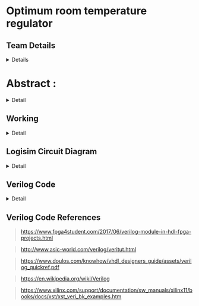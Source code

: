 # Optimum room temperature regulator

## Team Details
<details>
  <summary>Details</summary>

  > Semester: 3rd Sem B. Tech. CSE

   > Section: S2
   
   > Member-1: Shubhang Walavalkar, 221CS248, shubhangnwalavalkar.221CS248@nitk.edu.in
   
   > Member-2: Sunil Thunga, 221CS252, sunilthunga.221CS252@nitk.edu.in
   
   > Member-3: Vikas Kushwaha, 221CS260, vikaskushwaha.221CS260@nitk.edu.in
</details>

# Abstract :
<details>
  <summary>Detail</summary>
  
  > Maintaining optimal room temperature is crucial for comfort and energy efficiency in hospitals. The
   problem we are trying to address involves creating an automatic room controller to enable the
   comfort of patients in the hospitals. This system that we have implemented can also be used in
   homes/offices to optimise the current and lower the overall costs by maintaining an equilibrium
   temperature for the room. Traditional thermostats have limitations in precision and control, often
   leading to discomfort. This abstract presents the design and implementation of a room temperature
   controller, a digital system that addresses this challenge.

  > The motivation behind this project stems from the need for precise temperature control.
   Conventional systems often rely on simple setpoint adjustments, resulting in temperature swings
   and unnecessary HVAC (Heating, Ventilation, and Air Conditioning) operation. Our goal is to
   create a room temperature controller that helps to control the surrounding temperature of the room
   based on the temperature of the patient to help them in a comfortable stay at the hospital. The
   main goal of this project is to implement it in hospitals to help with patients and automate the
   system to prevent external factors. In our case we have implemented this keeping in mind the
   comfort and use case in hospitals but this system can be extended to homes and offices.

   > Our room temperature controller distinguishes itself by integrating temperature control sensors.
   The temperature sensor will detect the skin body temperature of the patient and this will be passed
   as input along with the temperature of the room. Then the circuit will check patient's is comfortable
   or not by finding the difference between the optimal body temperature of the patient and current
   body temperature . If the led is turned on green then the room temperature decreases by some
   amount which is equal to the difference between patients body temperature and optimal body
   temperature. This can be used to tell for hot and cold conditions. So if skin temperature is hot thenit will instruct the fan to switch on. Now again the temperature of the patient will be taken into
   account and if the patient reaches the optimum temperature required for his comfort it stops and
   nothing will be done else again the difference between optimum temperature and the body
   temperature will be considered and accordingly the fan or heater with required speed will be turned
   on. The circuit can make use of a comparator to check for high or low . We will also be using logic
   to check for whether optimum temperature of the patient has been reached or not. Example,
   suppose the surrounding temperature is 21 and the patient is 35 then we can slowly switch on the
   heater at a low speed and check the new temperature of the patient and so on. This changes their
   skin temperature and not their core body temperature.
   In a nutshell, we are trying to bring the skin temperature of the patient to optimal body
   temperature so that the patients feels most comfortable. If patients body temp is higher we
   will try to cool it down and if its lower we will heat up to preferred body temperature without
   any human intervention. This ensures that the person feels most comfortable when in the
   hospital room where the doctors can easily cater to the other needs of the person.

   > In a general hospital system, when the patient comes to the hospital he gets redirected to the main
checkup room. At times the checkup room may be too hot or too cold to the patients liking which
may trigger him to feel uncomfortable. Our system acts as a prototype which can help in this issue.
This system works well towards how the future may take us. Assuming that in the future we would
have automated hospital checkup centers with AI, our system basically notes the body temperature
of the person as he enters into the room using a sensor.
Based on this sensor data it calculates how much the persons body temperature has deviated from
the optimum body temperature which here is assumed to be as 37*C , using this extra temperature
we accordingly modify the temperature of the room by either increasing or decreasing the room
temperature by that value to help manage the skin temperature of the person. This system would
not work based on the core body temperature of the person because when the person is having
fever we woudnt want to further decrease their temperature.
The specific temperature at which a person feels most comfortable in relation to ambient
temperature is subjective and can vary widely among individuals.The temperature at which a
person feels most comfortable in relation to ambient temperature can vary from person to person
due to factors like individual preferences, clothing, and acclimatization. However, in general, a
range of skin and ambient temperatures that are close to each other tends to be more comfortablefor most people.
A typical comfort range for indoor environments is around 67-75°F (19-24°C), where the difference
between skin temperature and ambient temperature are maintained. In this range, the body's
thermoregulatory mechanisms are not overly active, and people generally feel comfortable.
Basically person will feel comfortable If body doesn't need to work as hard to maintain its core
temperature.This happens when skin temperature and ambient temperature are in equilibrium . If a
person's skin temperature is higher, it generally indicates that their body is actively generating
more heat or is in a state of increased metabolism. In such a case, the ideal ambient temperature
for comfort may be somewhat lower. However, the relationship between skin temperature and
ambient temperature is not always straightforward, as it also depends on individual comfort
preferences and other factors. If someone's skin temperature is higher due to physical
activity or a medical condition, they might still prefer a standard comfort range for ambient
temperature, which is around 75-77°F (24-25°C) for most indoor environments. And we can
take this into account depending on the medical conditons of the patients , but currently this is out
of the scope of the mini project.
   </details>

## Working
<details>
  <summary>Detail</summary>

  > The body temperature of the patient is caluculated using sensors and the room temperature of the
   hospital is set to 21 deg celcius which is ideal ambient temperature for a healthy person at optimal
   body temperature . Optimum Body Temperature and Optimum Room Temperature may vary
   depending on the person's physical condition and envionmental factors . For simplicity and taking
   local conditions into factor we set In2 = 36*C and In3=21*C.

  > We are taking these inputs in 8bits. And we use a comparator to find if Body temperature of the
   person is higher or lower than the optimum body temp. If its greater green light is turn on to
   indicate the room temperature must be lowered and if its lesser then red light is turned on to make
   room hotter.
   This if else is implemented using MUX .
   Now if red light is on then the room temp is lowered by amount which is equal to the difference
   between patients body temp and optimum body temp and viceversa.
   Again another MUX is used for this purpose .
   The circuit is continuosly running untill the body temperature of the patient reaches optimum bodytemp and led doesnt light up. The sensor will be    continuosly recording the skin temperature and
   thus continuouly updating the room temperature according to the skin temperature of the person.

  > ![277428741-6f9f02e7-d010-4d5a-9345-3fbe87039580](https://github.com/Cioraz/DDS-Mini-Project/assets/76161837/ac943013-eb5a-49af-a866-806e55522344)
![277428839-aa614731-9a67-4360-b33a-6f444e08c229](https://github.com/Cioraz/DDS-Mini-Project/assets/76161837/8f4d5e1d-6d3e-43c4-9689-5918ac2cb3ba)

</details>

## Logisim Circuit Diagram
<details>
  <summary>Detail</summary>

 ![283085376-c0310766-86d9-4ed0-ac02-d92a8a49cf64](https://github.com/Cioraz/DDS-Mini-Project/assets/76161837/194f2ff9-5d15-40a8-9e33-d94578e820aa)


  BCD Converter

![283085862-8b4acb41-f9d3-4add-b964-f001aa7d02bb](https://github.com/Cioraz/DDS-Mini-Project/assets/76161837/df2efa41-6b84-4fde-8ff9-c98aa8b78b88)


</details>


## Verilog Code

<details>
  <summary>Detail</summary>

  ``` 
module magComp ( In1,
   In2,
   Gt,
   In3,
   greaterval,
   tempDifference,
   finalRoom
); 

/*
In1 - Input Body Temperature
In2 - Optimum Body Temperature
In3 - Optimum Room Temperature
All are 8 bit numbers
*/
input [7:0] In1,In2,In3;

//The Outputs of comparison 
output Gt; 

// The greaterVal between In1 and In2 aswell as the finalRoom Temp
output [7:0] greaterval,finalRoom;
output [7:0] tempDifference;
reg [7:0] tempDifference;
reg lightColor;
reg [7:0] finalRoom;
reg Gt; 
reg [7:0] greaterval;

//Check the state of the input lines 
always @ (In1 or In2 or In3) 

// Depending on which is greater, return 1 or 0
begin 
 Gt <= ( In1 > In2 )? 1'b1 : 1'b0; 
end 

always @(In1, In2) begin
    tempDifference = In1>In2? In1-In2 : In2-In1;
end

// Checking the light color either red of green
always @(In1, In2) begin
    lightColor = In1>In2? 1 : 0;
end

// Based on light color to find the finalRoom temperature
always @(lightColor,tempDifference,In3) begin
    if (lightColor)
    finalRoom=In3-tempDifference;
    else
    finalRoom=In3+tempDifference;
end
endmodule
```
</details>



## Verilog Code References
> https://www.fpga4student.com/2017/06/verilog-module-in-hdl-fpga-projects.html

> http://www.asic-world.com/verilog/veritut.html

> https://www.doulos.com/knowhow/vhdl_designers_guide/assets/verilog_quickref.pdf

> https://en.wikipedia.org/wiki/Verilog

> https://www.xilinx.com/support/documentation/sw_manuals/xilinx11/books/docs/xst/xst_veri_bk_examples.htm
